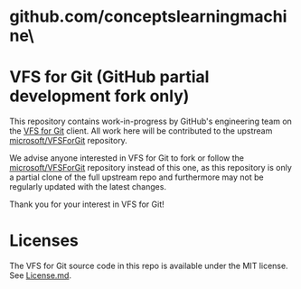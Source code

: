 # github.com/conceptslearningmachine\

# VFS for Git (GitHub partial development fork only)

This repository contains work-in-progress by GitHub's engineering team on the [VFS for Git](https://vfsforgit.org/) client.  All work here will be contributed to the upstream [microsoft/VFSForGit](https://github.com/microsoft/VFSForGit) repository.

We advise anyone interested in VFS for Git to fork or follow the [microsoft/VFSForGit](https://github.com/microsoft/VFSForGit) repository instead of this one, as this repository is only a partial clone of the full upstream repo and furthermore may not be regularly updated with the latest changes.

Thank you for your interest in VFS for Git!

# Licenses

The VFS for Git source code in this repo is available under the MIT license. See [License.md](License.md).
